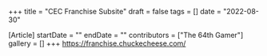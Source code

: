 +++
title = "CEC Franchise Subsite"
draft = false
tags = []
date = "2022-08-30"

[Article]
startDate = ""
endDate = ""
contributors = ["The 64th Gamer"]
gallery = []
+++
https://franchise.chuckecheese.com/
